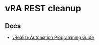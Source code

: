 # vRA REST cleanup


## Docs
* [vRealize Automation Programming Guide](http://pubs.vmware.com/vra-70/index.jsp#com.vmware.vra.programming.doc/GUID-A83C30BB-3EDD-439B-B369-A92B4992EEDD.html)